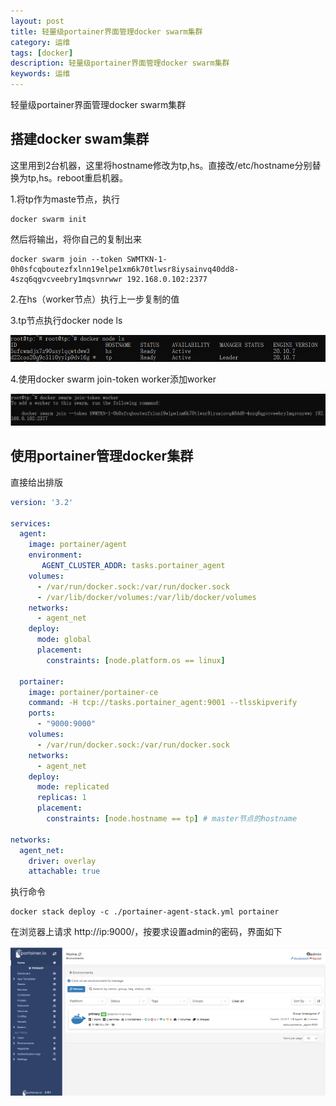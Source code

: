 ```yaml
---
layout: post
title: 轻量级portainer界面管理docker swarm集群
category: 运维
tags: [docker]
description: 轻量级portainer界面管理docker swarm集群
keywords: 运维
---
```


轻量级portainer界面管理docker swarm集群

## 搭建docker swam集群

这里用到2台机器，这里将hostname修改为tp,hs。直接改/etc/hostname分别替换为tp,hs。reboot重启机器。

1.将tp作为maste节点，执行

```shell
docker swarm init
```

然后将输出，将你自己的复制出来
```shell
docker swarm join --token SWMTKN-1-0h0sfcqboutezfxlnn19elpe1xm6k70tlwsr8iysainvq40dd8-4szq6qgvcveebry1mqsvnrwwr 192.168.0.102:2377
```

2.在hs（worker节点）执行上一步复制的值

3.tp节点执行docker node ls

![](/images/posts/docker/img.png)

4.使用docker swarm join-token worker添加worker

![](/images/posts/docker/img_2.png)

## 使用portainer管理docker集群

直接给出排版

```yaml
version: '3.2'

services:
  agent:
    image: portainer/agent
    environment:
       AGENT_CLUSTER_ADDR: tasks.portainer_agent
    volumes:
      - /var/run/docker.sock:/var/run/docker.sock
      - /var/lib/docker/volumes:/var/lib/docker/volumes
    networks:
      - agent_net
    deploy:
      mode: global
      placement:
        constraints: [node.platform.os == linux]

  portainer:
    image: portainer/portainer-ce
    command: -H tcp://tasks.portainer_agent:9001 --tlsskipverify
    ports:
      - "9000:9000"
    volumes:
      - /var/run/docker.sock:/var/run/docker.sock
    networks:
      - agent_net
    deploy:
      mode: replicated
      replicas: 1
      placement:
        constraints: [node.hostname == tp] # master节点的hostname

networks:
  agent_net:
    driver: overlay
    attachable: true
```

执行命令
```shell
docker stack deploy -c ./portainer-agent-stack.yml portainer
```

在浏览器上请求 http://ip:9000/，按要求设置admin的密码，界面如下

![](/images/posts/docker/img_1.png)